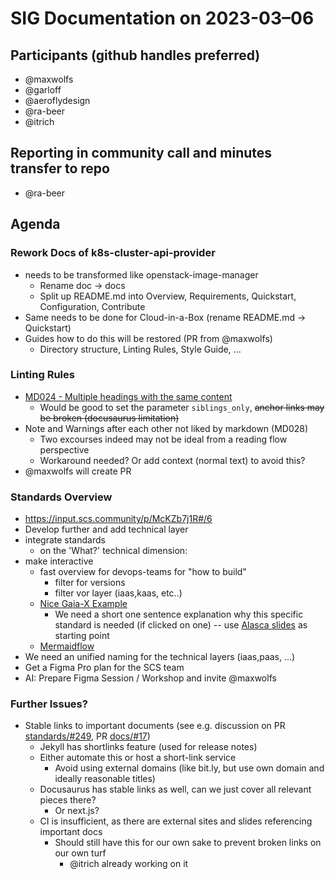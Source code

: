 # SIG Documentation on 2023-03–06

## Participants (github handles preferred)

* @maxwolfs
* @garloff
* @aeroflydesign
* @ra-beer
* @itrich

## Reporting in community call and minutes transfer to repo

* @ra-beer

## Agenda

### Rework Docs of k8s-cluster-api-provider

* needs to be transformed like openstack-image-manager
  * Rename doc -> docs
  * Split up README.md into Overview, Requirements, Quickstart, Configuration, Contribute
* Same needs to be done for Cloud-in-a-Box (rename README.md -> Quickstart)
* Guides how to do this will be restored (PR from @maxwolfs)
  * Directory structure, Linting Rules, Style Guide, ...

### Linting Rules

* [MD024 - Multiple headings with the same content](https://github.com/DavidAnson/markdownlint/blob/main/doc/Rules.md#md024---multiple-headings-with-the-same-content)
  * Would be good to set the parameter `siblings_only`, ~~anchor links may be broken (docusaurus limitation)~~
* Note and Warnings after each other not liked by markdown (MD028)
  * Two excourses indeed may not be ideal from a reading flow perspective
  * Workaround needed? Or add context (normal text) to avoid this?
* @maxwolfs will create PR 

### Standards Overview

* <https://input.scs.community/p/McKZb7j1R#/6>
* Develop further and add technical layer
* integrate standards
  * on the 'What?' technical dimension:
* make interactive
  * fast overview for devops-teams for "how to build" 
    * filter for versions
    * filter vor layer (iaas,kaas, etc..)
  * [Nice Gaia-X Example](https://docs.gaia-x.eu/framework/)
    * We need a short one sentence explanation why this specific standard is needed (if clicked on one) -- use [Alasca slides](https://scs.community/assets/slides/ALASCA-SCS-Standardization-20230223-af41e2ca261240527c8a98ba6b0a791c473f3785156375679220fcbb9971887d8e35ef1545182368dfac0238956dddd6a92e8a1efc2290f4de7c0a8ba46f949e.pdf) as starting point
  * [Mermaidflow](https://www.mermaidflow.app/)
* We need an unified naming for the technical layers (iaas,paas, ...)
* Get a Figma Pro plan for the SCS team
* AI: Prepare Figma Session / Workshop and invite @maxwolfs

### Further Issues?

* Stable links to important documents (see e.g. discussion on PR [standards/#249](https://github.com/SovereignCloudStack/standards/pull/249), PR [docs/#17](https://github.com/SovereignCloudStack/docs/pull/17))
  * Jekyll has shortlinks feature (used for release notes)
  * Either automate this or host a short-link service
    * Avoid using external domains (like bit.ly, but use own domain and ideally reasonable titles)
  * Docusaurus has stable links as well, can we just cover all relevant pieces there?
    * Or next.js?
  * CI is insufficient, as there are external sites and slides referencing important docs
    * Should still have this for our own sake to prevent broken links on our own turf
      * @itrich already working on it
